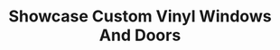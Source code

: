 ---
title: "Showcase Custom Vinyl Windows And Doors"
url: /houston/showcase-custom-vinyl-windows-and-doors/
shop: hardware
---